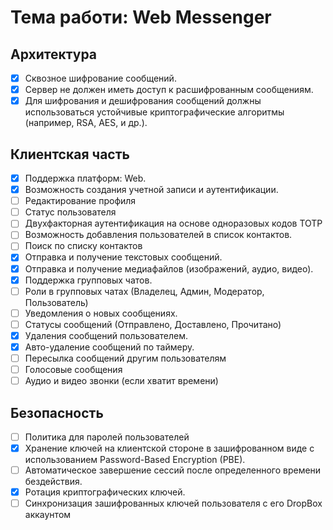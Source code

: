 # Тема работи: Web Messenger

## Архитектура

- [x] Сквозное шифрование сообщений.
- [x] Сервер не должен иметь доступ к расшифрованным сообщениям.
- [x] Для шифрования и дешифрования сообщений должны использоваться устойчивые криптографические алгоритмы (например,
  RSA, AES, и др.).

## Клиентская часть

- [x] Поддержка платформ: Web.
- [x] Возможность создания учетной записи и аутентификации.
- [ ] Редактирование профиля
- [ ] Статус пользователя
- [ ] Двухфакторная аутентификация на основе одноразовых кодов TOTP
- [ ] Возможность добавления пользователей в список контактов.
- [ ] Поиск по списку контактов
- [x] Отправка и получение текстовых сообщений.
- [x] Отправка и получение медиафайлов (изображений, аудио, видео).
- [x] Поддержка групповых чатов.
- [ ] Роли в групповых чатах (Владелец, Админ, Модератор, Пользователь)
- [ ] Уведомления о новых сообщениях.
- [ ] Статусы сообщений (Отправлено, Доставлено, Прочитано)
- [x] Удаления сообщений пользователем.
- [x] Авто-удаление сообщений по таймеру.
- [ ] Пересылка сообщений другим пользователям
- [ ] Голосовые сообщения
- [ ] Аудио и видео звонки (если хватит времени)

## Безопасность

- [ ] Политика для паролей пользователей
- [x] Хранение ключей на клиентской стороне в зашифрованном виде с использованием Password-Based Encryption (PBE).
- [ ] Автоматическое завершение сессий после определенного времени бездействия.
- [x] Ротация криптографических ключей.
- [ ] Синхронизация зашифрованных ключей пользователя с его DropBox аккаунтом
